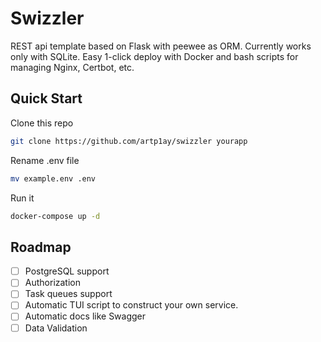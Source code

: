 # Swizzler

REST api template based on Flask with peewee as ORM.
Currently works only with SQLite.
Easy 1-click deploy with Docker and bash scripts for managing Nginx, Certbot, etc.

## Quick Start

Clone this repo

``` bash
git clone https://github.com/artp1ay/swizzler yourapp
```

Rename .env file

```bash
mv example.env .env
```

Run it

```bash
docker-compose up -d

```


## Roadmap
- [ ] PostgreSQL support
- [ ] Authorization
- [ ] Task queues support
- [ ] Automatic TUI script to construct your own service.
- [ ] Automatic docs like Swagger
- [ ] Data Validation
